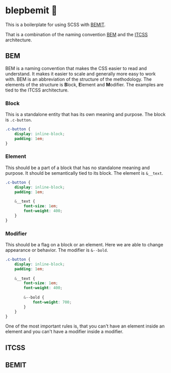 # blepbemit 🎨

This is a boilerplate for using SCSS with [BEMIT](#bemit). 

That is a combination of the naming convention [BEM](#bem) and the [ITCSS](#itcss) architecture.

## BEM

BEM is a naming convention that makes the CSS easier to read and understand. It makes it easier to scale and generally more easy to work with. BEM is an abbreviation of the structure of the methodology. The elements of the structure is **B**lock, **E**lement and **M**odifier. The examples are tied to the ITCSS architecture.

### Block

This is a standalone entity that has its own meaning and purpose. The block is `.c-button`.

```scss
.c-button {
    display: inline-block;
    padding: 1em;
}
```

### Element

This should be a part of a block that has no standalone meaning and purpose. It should be semantically tied to its block. The element is `&__text`.

```scss
.c-button {
    display: inline-block;
    padding: 1em;
    
    &__text {
        font-size: 1em;
        font-weight: 400;
    }
}
```

### Modifier

This should be a flag on a block or an element. Here we are able to change appearance or behavior. The modifier is `&--bold`.

```scss
.c-button {
    display: inline-block;
    padding: 1em;
    
    &__text {
        font-size: 1em;
        font-weight: 400;
        
        &--bold {
            font-weight: 700;
        }
    }
}
```

One of the most important rules is, that you can't have an element inside an element and you can't have a modifier inside a modifier.

## ITCSS

## BEMIT
